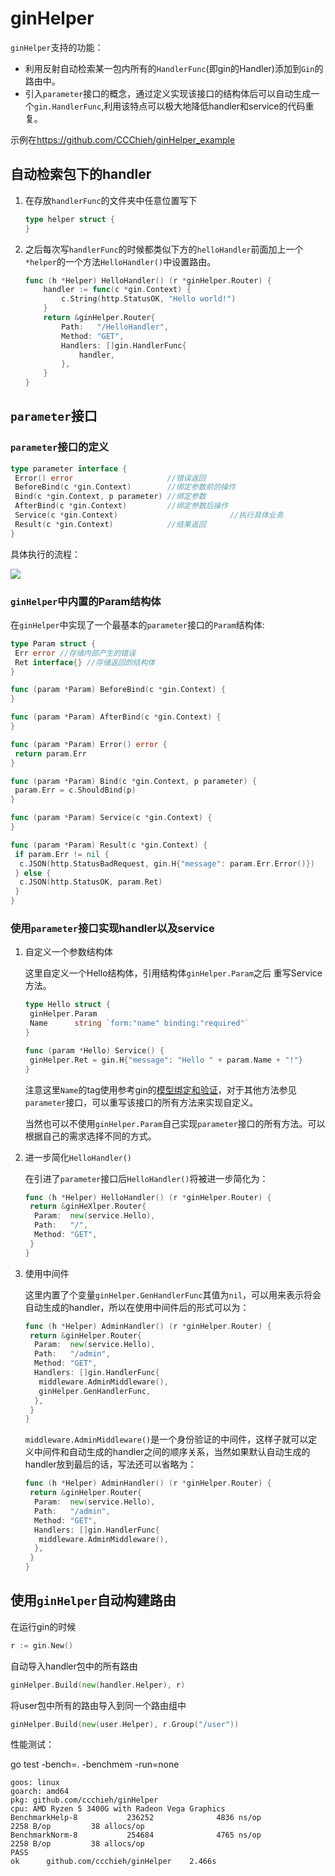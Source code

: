 # ginHelper

`ginHelper`支持的功能：

* 利用反射自动检索某一包内所有的`HandlerFunc`(即gin的Handler)添加到`Gin`的路由中。
* 引入`parameter`接口的概念，通过定义实现该接口的结构体后可以自动生成一个`gin.HandlerFunc`,利用该特点可以极大地降低handler和service的代码重复。

示例在<https://github.com/CCChieh/ginHelper_example>

## 自动检索包下的handler

1. 在存放`handlerFunc`的文件夹中任意位置写下

    ```go
    type helper struct {
    }
    ```

2. 之后每次写`handlerFunc`的时候都类似下方的`helloHandler`前面加上一个
    `*helper`的一个方法`HelloHandler()`中设置路由。

    ```go
    func (h *Helper) HelloHandler() (r *ginHelper.Router) {
        handler := func(c *gin.Context) {
            c.String(http.StatusOK, "Hello world!")
        }
        return &ginHelper.Router{
            Path:   "/HelloHandler",
            Method: "GET",
            Handlers: []gin.HandlerFunc{
                handler,
            },
        }
    }

    ```

## `parameter`接口

### `parameter`接口的定义

```go
type parameter interface {
 Error() error                     //错误返回
 BeforeBind(c *gin.Context)        //绑定参数前的操作
 Bind(c *gin.Context, p parameter) //绑定参数
 AfterBind(c *gin.Context)         //绑定参数后操作
 Service(c *gin.Context)                         //执行具体业务
 Result(c *gin.Context)            //结果返回
}
```

具体执行的流程：

![](https://raw.githubusercontent.com/CCChieh/image/master/%E6%B5%81%E7%A8%8B%E5%9B%BE.png)

### `ginHelper`中内置的Param结构体

在`ginHelper`中实现了一个最基本的`parameter`接口的`Param`结构体:

```go
type Param struct {
 Err error //存储内部产生的错误
 Ret interface{} //存储返回的结构体
}

func (param *Param) BeforeBind(c *gin.Context) {
}

func (param *Param) AfterBind(c *gin.Context) {
}

func (param *Param) Error() error {
 return param.Err
}

func (param *Param) Bind(c *gin.Context, p parameter) {
 param.Err = c.ShouldBind(p)
}

func (param *Param) Service(c *gin.Context) {
}

func (param *Param) Result(c *gin.Context) {
 if param.Err != nil {
  c.JSON(http.StatusBadRequest, gin.H{"message": param.Err.Error()})
 } else {
  c.JSON(http.StatusOK, param.Ret)
 }
}
```

### 使用`parameter`接口实现handler以及service

1. 自定义一个参数结构体

   这里自定义一个Hello结构体，引用结构体`ginHelper.Param`之后 重写Service方法。

   ```go
   type Hello struct {
    ginHelper.Param
    Name      string `form:"name" binding:"required"`
   }
   
   func (param *Hello) Service() {
    ginHelper.Ret = gin.H{"message": "Hello " + param.Name + "!"}
   }
   ```

   注意这里`Name`的tag使用参考gin的[模型绑定和验证](https://gin-gonic.com/zh-cn/docs/examples/binding-and-validation/)，对于其他方法参见`parameter`接口，可以重写该接口的所有方法来实现自定义。

   当然也可以不使用`ginHelper.Param`自己实现`parameter`接口的所有方法。可以根据自己的需求选择不同的方式。

2. 进一步简化`HelloHandler()`

   在引进了`parameter`接口后`HelloHandler()`将被进一步简化为：

   ```go
   func (h *Helper) HelloHandler() (r *ginHelper.Router) {
    return &ginHeXlper.Router{
     Param:  new(service.Hello),
     Path:   "/",
     Method: "GET",
    }
   }
   ```

3. 使用中间件

   这里内置了个变量`ginHelper.GenHandlerFunc`其值为`nil`，可以用来表示将会自动生成的handler，所以在使用中间件后的形式可以为：

   ```go
   func (h *Helper) AdminHandler() (r *ginHelper.Router) {
    return &ginHelper.Router{
     Param:  new(service.Hello),
     Path:   "/admin",
     Method: "GET",
     Handlers: []gin.HandlerFunc{
      middleware.AdminMiddleware(),
      ginHelper.GenHandlerFunc,
     },
    }
   }
   ```

   `middleware.AdminMiddleware()`是一个身份验证的中间件，这样子就可以定义中间件和自动生成的handler之间的顺序关系，当然如果默认自动生成的handler放到最后的话，写法还可以省略为：

   ```go
   func (h *Helper) AdminHandler() (r *ginHelper.Router) {
    return &ginHelper.Router{
     Param:  new(service.Hello),
     Path:   "/admin",
     Method: "GET",
     Handlers: []gin.HandlerFunc{
      middleware.AdminMiddleware(),
     },
    }
   }
   ```

## 使用`ginHelper`自动构建路由

在运行gin的时候

```go
r := gin.New()
```

自动导入handler包中的所有路由

```go
ginHelper.Build(new(handler.Helper), r)
```

将user包中所有的路由导入到同一个路由组中

```go
ginHelper.Build(new(user.Helper), r.Group("/user"))
```

性能测试：

go test -bench=. -benchmem -run=none

```shell
goos: linux
goarch: amd64
pkg: github.com/ccchieh/ginHelper
cpu: AMD Ryzen 5 3400G with Radeon Vega Graphics
BenchmarkHelp-8           236252              4836 ns/op            2258 B/op         38 allocs/op
BenchmarkNorm-8           254684              4765 ns/op            2258 B/op         38 allocs/op
PASS
ok      github.com/ccchieh/ginHelper    2.466s
```
